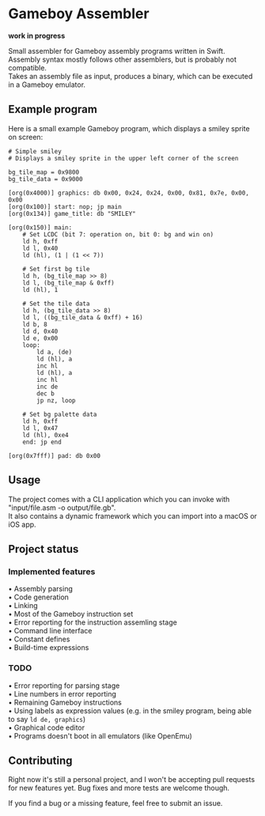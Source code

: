 # Gameboy Assembler

**work in progress**

Small assembler for Gameboy assembly programs written in Swift.  
Assembly syntax mostly follows other assemblers, but is probably not compatible.  
Takes an assembly file as input, produces a binary, which can be executed in a Gameboy emulator.

## Example program

Here is a small example Gameboy program, which displays a smiley sprite on screen:

```assembly
# Simple smiley
# Displays a smiley sprite in the upper left corner of the screen

bg_tile_map = 0x9800
bg_tile_data = 0x9000

[org(0x4000)] graphics: db 0x00, 0x24, 0x24, 0x00, 0x81, 0x7e, 0x00, 0x00
[org(0x100)] start: nop; jp main
[org(0x134)] game_title: db "SMILEY"

[org(0x150)] main:
	# Set LCDC (bit 7: operation on, bit 0: bg and win on)
	ld h, 0xff
	ld l, 0x40
	ld (hl), (1 | (1 << 7))

	# Set first bg tile
	ld h, (bg_tile_map >> 8)
	ld l, (bg_tile_map & 0xff)
	ld (hl), 1

	# Set the tile data
	ld h, (bg_tile_data >> 8)
	ld l, ((bg_tile_data & 0xff) + 16)
	ld b, 8
	ld d, 0x40
	ld e, 0x00
	loop:
		ld a, (de)
		ld (hl), a
		inc hl
		ld (hl), a
		inc hl
		inc de
		dec b
		jp nz, loop

	# Set bg palette data
	ld h, 0xff
	ld l, 0x47
	ld (hl), 0xe4
	end: jp end

[org(0x7fff)] pad: db 0x00
```

## Usage

The project comes with a CLI application which you can invoke with "input/file.asm -o output/file.gb".  
It also contains a dynamic framework which you can import into a macOS or iOS app.

## Project status

### Implemented features

• Assembly parsing  
• Code generation  
• Linking  
• Most of the Gameboy instruction set  
• Error reporting for the instruction assemling stage  
• Command line interface  
• Constant defines  
• Build-time expressions  

### TODO

• Error reporting for parsing stage  
• Line numbers in error reporting  
• Remaining Gameboy instructions  
• Using labels as expression values (e.g. in the smiley program, being able to say `ld de, graphics`)  
• Graphical code editor  
• Programs doesn't boot in all emulators (like OpenEmu)

## Contributing

Right now it's still a personal project, and I won't be accepting pull requests for new features yet. Bug fixes and more tests are welcome though.

If you find a bug or a missing feature, feel free to submit an issue.
